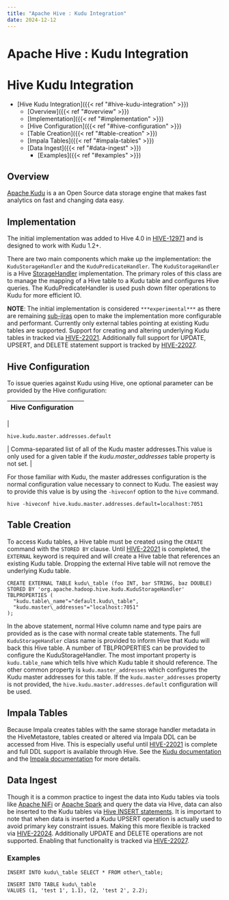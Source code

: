 ```yaml
---
title: "Apache Hive : Kudu Integration"
date: 2024-12-12
---
```


# Apache Hive : Kudu Integration

# Hive Kudu Integration

* [Hive Kudu Integration]({{< ref "#hive-kudu-integration" >}})
	+ [Overview]({{< ref "#overview" >}})
	+ [Implementation]({{< ref "#implementation" >}})
	+ [Hive Configuration]({{< ref "#hive-configuration" >}})
	+ [Table Creation]({{< ref "#table-creation" >}})
	+ [Impala Tables]({{< ref "#impala-tables" >}})
	+ [Data Ingest]({{< ref "#data-ingest" >}})
		- [Examples]({{< ref "#examples" >}})

## Overview

[Apache Kudu](https://kudu.apache.org) is a an Open Source data storage engine that makes fast analytics on fast and changing data easy. 

## Implementation

The initial implementation was added to Hive 4.0 in [HIVE-12971](https://issues.apache.org/jira/browse/HIVE-12971) and is designed to work with Kudu 1.2+.

There are two main components which make up the implementation: the `KuduStorageHandler` and the `KuduPredicateHandler`. The `KuduStorageHandler` is a Hive [StorageHandler](https://cwiki.apache.org/confluence/display/Hive/StorageHandlers) implementation. The primary roles of this class are to manage the mapping of a Hive table to a Kudu table and configures Hive queries. The KuduPredicateHandler is used push down filter operations to Kudu for more efficient IO.

**NOTE**: The initial implementation is considered `***experimental***` as there are remaining [sub-jiras](https://issues.apache.org/jira/browse/HIVE-12971) open to make the implementation more configurable and performant. Currently only external tables pointing at existing Kudu tables are supported. Support for creating and altering underlying Kudu tables in tracked via [HIVE-22021](https://issues.apache.org/jira/browse/HIVE-22021). Additionally full support for UPDATE, UPSERT, and DELETE statement support is tracked by [HIVE-22027](https://issues.apache.org/jira/browse/HIVE-22027).

## Hive Configuration

To issue queries against Kudu using Hive, one optional parameter can be provided by the Hive configuration:

| Hive Configuration |  |
| --- | --- |
| 
```
hive.kudu.master.addresses.default
```
 | Comma-separated list of all of the Kudu master addresses.This value is only used for a given table if the *kudu.master\_addresses* table property is not set. |

  

For those familiar with Kudu, the master addresses configuration is the normal configuration value necessary to connect to Kudu. The easiest way to provide this value is by using the `-hiveconf` option to the `hive` command. 

```
hive -hiveconf hive.kudu.master.addresses.default=localhost:7051
```

## Table Creation

To access Kudu tables, a Hive table must be created using the `CREATE` command with the `STORED BY` clause. Until [HIVE-22021](https://issues.apache.org/jira/browse/HIVE-22021) is completed, the `EXTERNAL` keyword is required and will create a Hive table that references an existing Kudu table. Dropping the external Hive table will not remove the underlying Kudu table.

```
CREATE EXTERNAL TABLE kudu\_table (foo INT, bar STRING, baz DOUBLE)
STORED BY 'org.apache.hadoop.hive.kudu.KuduStorageHandler'
TBLPROPERTIES (
  "kudu.table\_name"="default.kudu\_table", 
  "kudu.master\_addresses"="localhost:7051"
);
```

In the above statement, normal Hive column name and type pairs are provided as is the case with normal create table statements. The full `KuduStorageHandler` class name is provided to inform Hive that Kudu will back this Hive table. A number of TBLPROPERTIES can be provided to configure the KuduStorageHandler. The most important property is `kudu.table_name` which tells hive which Kudu table it should reference. The other common property is `kudu.master_addresses` which configures the Kudu master addresses for this table. If the `kudu.master_addresses` property is not provided, the `hive.kudu.master.addresses.default` configuration will be used. 

## Impala Tables

Because Impala creates tables with the same storage handler metadata in the HiveMetastore, tables created or altered via Impala DDL can be accessed from Hive. This is especially useful until [HIVE-22021](https://issues.apache.org/jira/browse/HIVE-22021) is complete and full DDL support is available through Hive. See the [Kudu documentation](https://kudu.apache.org/docs/kudu_impala_integration.html) and the [Impala documentation](https://impala.apache.org/docs/build/html/topics/impala_kudu.html) for more details.

## Data Ingest

Though it is a common practice to ingest the data into Kudu tables via tools like [Apache NiFi](https://nifi.apache.org/) or [Apache Spark](https://spark.apache.org/) and query the data via Hive, data can also be inserted to the Kudu tables via [Hive INSERT statements](https://cwiki.apache.org/confluence/display/Hive/LanguageManual+DML#LanguageManualDML-InsertingdataintoHiveTablesfromqueries). It is important to note that when data is inserted a Kudu UPSERT operation is actually used to avoid primary key constraint issues. Making this more flexible is tracked via [HIVE-22024](https://issues.apache.org/jira/browse/HIVE-22024). Additionally UPDATE and DELETE operations are not supported. Enabling that functionality is tracked via [HIVE-22027](https://issues.apache.org/jira/browse/HIVE-22027).

### Examples

```
INSERT INTO kudu\_table SELECT * FROM other\_table;

INSERT INTO TABLE kudu\_table
VALUES (1, 'test 1', 1.1), (2, 'test 2', 2.2);
```

  

  

  

 

 

